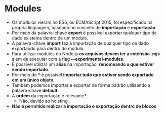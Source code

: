 # Modules

- Os módulos vieram no ES6, ou ECMAScript 2015, foi especificado na própria linguagem, baseado no conceito de **importação** e **exportação**.
- Por meio da palavra-chave **export** é possível exportar qualquer tipo de dado existente dentro de um módulo.
- A palavra-chave **import** faz a importação de qualquer tipo de dado exportando para dentro do módulo.
- Para utilizar modules no Node.js **os arquivos devem ter a extensão .mjs** além de executar com a flag **--experimental-modules**.
- É possível utilizar um **alias** na importação, **renomeando o que estiver sendo importado**.
- Por meio do **\*** é possível **importar tudo que estiver sendo exportado em um único objeto**.
- Também podemos importar e exportar de forma padrão utilizando a palavra-chave **default**.
- A **ordem** da importação é relevante?
  - Não, devido ao hoisting.
- **Não é permitido realizar a importação e exportação dentro de blocos**.